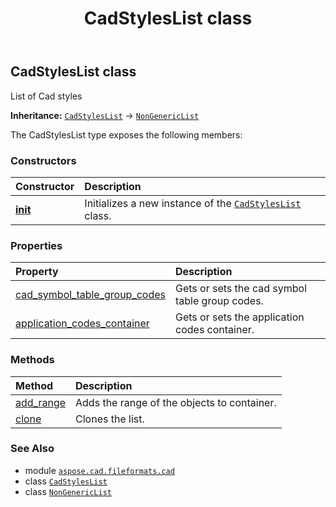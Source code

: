 ﻿---
title: CadStylesList class
second_title: Aspose.CAD for Python via .NET API References
description: 
type: docs
weight: 250
url: /python-net/aspose.cad.fileformats.cad/cadstyleslist/
is_root: false
---

## CadStylesList class

List of Cad styles



**Inheritance:** [`CadStylesList`](/cad/python-net/aspose.cad.fileformats.cad/cadstyleslist) → 
[`NonGenericList`](/cad/python-net/aspose.cad/nongenericlist)



The CadStylesList type exposes the following members:

### Constructors
| Constructor | Description |
| :- | :- |
| [__init__](/cad/python-net/aspose.cad.fileformats.cad/cadstyleslist/__init__/#) | Initializes a new instance of the [`CadStylesList`](/cad/python-net/aspose.cad.fileformats.cad/cadstyleslist) class. |


### Properties
| Property | Description |
| :- | :- |
| [cad_symbol_table_group_codes](/cad/python-net/aspose.cad.fileformats.cad/cadstyleslist/cad_symbol_table_group_codes) | Gets or sets the cad symbol table group codes. |
| [application_codes_container](/cad/python-net/aspose.cad.fileformats.cad/cadstyleslist/application_codes_container) | Gets or sets the application codes container. |


### Methods
| Method | Description |
| :- | :- |
| [add_range](/cad/python-net/aspose.cad.fileformats.cad/cadstyleslist/add_range/#list) | Adds the range of the objects to container. |
| [clone](/cad/python-net/aspose.cad.fileformats.cad/cadstyleslist/clone/#) | Clones the list. |



### See Also
* module [`aspose.cad.fileformats.cad`](..)
* class [`CadStylesList`](/cad/python-net/aspose.cad.fileformats.cad/cadstyleslist)
* class [`NonGenericList`](/cad/python-net/aspose.cad/nongenericlist)
